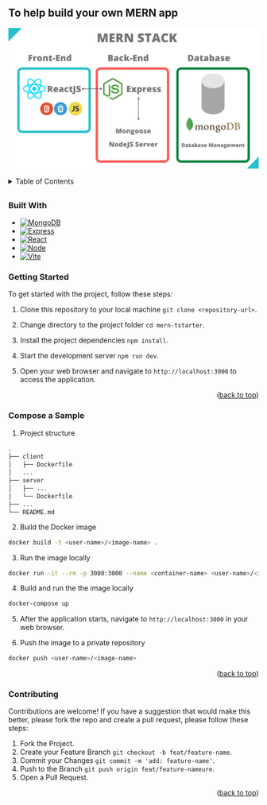 ## To help build your own MERN app

<a name="readme-top"></a>

[![MERN Screen Shot][product-screenshot]](https://belka-s.github.io/mern-starter/)

<details>
  <summary>Table of Contents</summary>
  <ol>
      <li><a href="#about-the-project">About the Project</a></li>
      <li><a href="#built-with">Built With</a></li>
      <li><a href="#getting-started">Getting Started</a></li>
      <li><a href="#compose-a-sample">Compose a Sample</a></li>
      <li><a href="#contributing">Contributing</a></li>
  </ol>
</details>

##

### Built With

- [![MongoDB][MongoDB]][MongoDB-url]
- [![Express][Express.js]][React-url]
- [![React][React.js]][React-url]
- [![Node][Node.js]][Node-url]
- [![Vite][Vite]][Vite-url]

### Getting Started

To get started with the project, follow these
steps:

1. Clone this repository to your local machine
   `git clone <repository-url>`.

2. Change directory to the project folder
   `cd mern-tstarter`.

3. Install the project dependencies `npm install`.

4. Start the development server `npm run dev`.

5. Open your web browser and navigate to
   `http://localhost:3000` to access the
   application.

<p align="right">(<a href="#readme-top">back to top</a>)</p>

### Compose a Sample

1. Project structure

```
.
├── client
│   ├── Dockerfile
│   ...
├── server
│   ├── ...
│   └── Dockerfile
├── ...
└── README.md
```

2. Build the Docker image

```sh
docker build -t <user-name>/<image-name> .
```

3. Run the image locally

```sh
docker run -it --rm -p 3000:3000 --name <container-name> <user-name>/<image-name>
```

4. Build and run the the image locally

```sh
docker-compose up
```

5. After the application starts, navigate to
   `http://localhost:3000` in your web browser.

6. Push the image to a private repository

```sh
docker push <user-name>/<image-name>
```

<p align="right">(<a href="#readme-top">back to top</a>)</p>

### Contributing

Contributions are welcome! If you have a
suggestion that would make this better, please
fork the repo and create a pull request, please
follow these steps:

1. Fork the Project.
2. Create your Feature Branch
   `git checkout -b feat/feature-name`.
3. Commit your Changes
   `git commit -m 'add: feature-name'`.
4. Push to the Branch
   `git push origin feat/feature-nameure`.
5. Open a Pull Request.

<p align="right">(<a href="#readme-top">back to top</a>)</p>

<!-- MARKDOWN LINKS & IMAGES -->

[contributors-shield]:
 https://img.shields.io/github/contributors/othneildrew/Best-README-Template.svg?style=for-the-badge
[contributors-url]:
 https://github.com/othneildrew/Best-README-Template/graphs/contributors
[forks-shield]:
 https://img.shields.io/github/forks/othneildrew/Best-README-Template.svg?style=for-the-badge
[forks-url]:
 https://github.com/othneildrew/Best-README-Template/network/members
[stars-shield]:
 https://img.shields.io/github/stars/othneildrew/Best-README-Template.svg?style=for-the-badge
[stars-url]:
 https://github.com/othneildrew/Best-README-Template/stargazers
[issues-shield]:
 https://img.shields.io/github/issues/othneildrew/Best-README-Template.svg?style=for-the-badge
[issues-url]:
 https://github.com/othneildrew/Best-README-Template/issues
[license-shield]:
 https://img.shields.io/github/license/othneildrew/Best-README-Template.svg?style=for-the-badge
[license-url]:
 https://github.com/othneildrew/Best-README-Template/blob/master/LICENSE.txt
[linkedin-shield]:
 https://img.shields.io/badge/-LinkedIn-black.svg?style=for-the-badge&logo=linkedin&colorB=555
[linkedin-url]:
 https://linkedin.com/in/othneildrew
[product-screenshot]: client/public/MERN.png

<!-- Bages -->

[MongoDB]:
 https://img.shields.io/badge/MongoDB-%234ea94b.svg?style=for-the-badge&logo=mongodb&logoColor=white
[MongoDB-url]: https://www.mongodb.com
[Express.js]:
 https://img.shields.io/badge/express.js-%23404d59.svg?style=for-the-badge&logo=express&logoColor=%2361DAFB
[Express-url]: https://expressjs.com
[React.js]:
 https://img.shields.io/badge/react-%2320232a.svg?style=for-the-badge&logo=react&logoColor=%2361DAFB
[React-url]: https://reactjs.org/
[Node.js]:
 https://img.shields.io/badge/node.js-6DA55F?style=for-the-badge&logo=node.js&logoColor=white
[Node-url]: https://nodejs.org/en/about
[Vite]:
 https://img.shields.io/badge/vite-%23646CFF.svg?style=for-the-badge&logo=vite&logoColor=white
[Vite-url]: https://vitejs.dev
